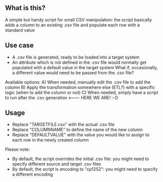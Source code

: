 ﻿## What is this?

A simple but handy script for small CSV manipulation: the script basically adds a column to an existing .csv file and populate each row with a standard value


## Use case

- A .csv file is generated, ready to be loaded into a target system
- An attribute which is not defined in the .csv file would normally get populated with a default value in the target system
What if, occasionally, a different value would need to be passed from the .csv file?
 
Available options: 
A) When needed, manually edit the .csv file to add the column
B) Apply the transformation somewhere else (ETL?) with a specific logic (when to add the column or not)
C) When needed, simply have a script to run after the .csv generation <--- HERE WE ARE! :-D


## Usage

- Replace "TARGETFILE.csv" with the actual .csv file
- Replace "COLUMNNAME" to define the name of the new column
- Replace "DEFAULTVALUE" with the value you would like to assign to each row in the newly created column

Please note:
- By default, the script overrides the initial .csv file: you might need to specify different source and target .csv files
- By default, the script is encoding to "cp1252": you might need to specify a different encoding
